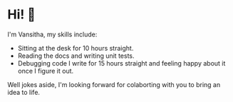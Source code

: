 # Hi! 👋

I'm Vansitha, my skills include:
- Sitting at the desk for 10 hours straight.
- Reading the docs and writing unit tests.
- Debugging code I write for 15 hours straight and feeling happy about it once I figure it out.

Well jokes aside, I'm looking forward for colaborting with you to bring an idea to life.  
